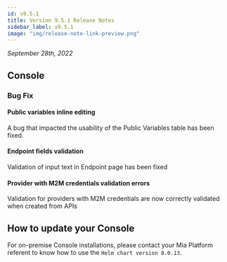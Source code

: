 ```yaml
---
id: v9.5.1
title: Version 9.5.1 Release Notes
sidebar_label: v9.5.1
image: "img/release-note-link-preview.png"
---
```


_September 28th, 2022_

## Console

### Bug Fix

#### Public variables inline editing

A bug that impacted the usability of the Public Variables table has been fixed.

#### Endpoint fields validation

Validation of input text in Endpoint page has been fixed

#### Provider with M2M credentials validation errors

Validation for providers with M2M credentials are now correctly validated when created from APIs

## How to update your Console

For on-premise Console installations, please contact your Mia Platform referent to know how to use the `Helm chart version 8.0.13`.
